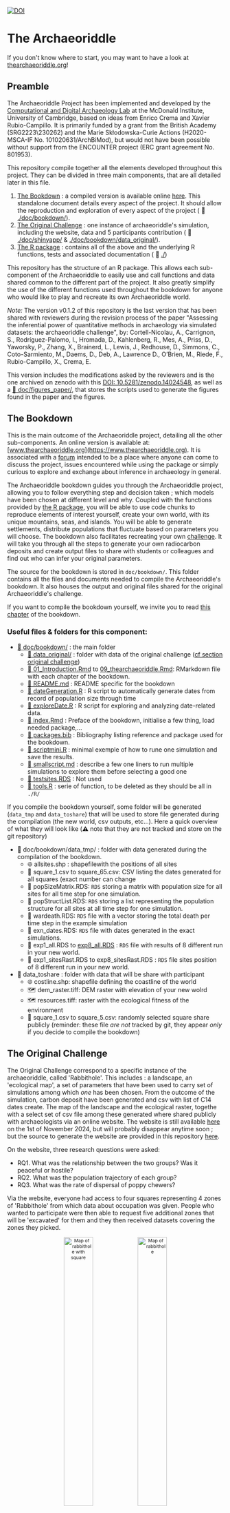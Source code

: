 [![DOI](https://zenodo.org/badge/DOI/10.5281/zenodo.14024548.svg)](https://doi.org/10.5281/zenodo.14024548)

# The Archaeoriddle

If you don't know where to start, you may want to have a look at [thearchaeoriddle.org](https://thearchaeoriddle.org/)!

## Preamble

The Archaeoriddle Project has been implemented and developed by the [Computational and Digital Archaeology Lab](https://www.arch.cam.ac.uk/research/laboratories/cdal) at the McDonald Institute, University of Cambridge, based on ideas from Enrico Crema and Xavier Rubio-Campillo. It is primarily funded by a grant from the British Academy (SRG2223\230262) and the Marie Skłodowska-Curie Actions (H2020-MSCA-IF No. 101020631/ArchBiMod), but would not have been possible without support from the ENCOUNTER project (ERC grant agreement No. 801953).

This repository compile together all the elements developed throughout this project. They can be divided in three main components, that are all detailed later in this file.

1. [The Bookdown](#the-bookdown) : a compiled version is available online [here](https://www.thearchaeoriddle.org). This standalone document details every aspect of the project. It should allow the reproduction and exploration of every aspect of the project ( :file_folder: [./doc/bookdown/](./doc/bookdown/)).
2. [The Original Challenge](#the-original-challenge) : one instance of archaeoriddle's simulation, including the website, data and 5 participants contribution ( :file_folder: [./doc/shinyapp/](./doc/shinyapp/) & [./doc/bookdown/data_original/](./doc/bookdown/data_original/)).
2. [The R package](#the-r-package) : contains all of the above and the underlying R functions, tests and associated documentation ( :file_folder: [./](./))


This repository has the structure of an R package. This allows each sub-component of the Archaeoriddle to easily use and call functions and data shared common to the different part of the project. It also greatly simplify the use of the different functions used throughout the bookdown for anyone who would like to play and recreate its own Archaeoriddle world.


*Note:* The version v0.1.2  of this repository is the last version that has been shared with reviewers during the revision process of the paper "Assessing the inferential power of quantitative methods in archaeology via simulated datasets: the archaeoriddle challenge", by:
Cortell-Nicolau, A., Carrignon, S., Rodríguez-Palomo, I., Hromada, D., Kahlenberg, R., Mes, A., Priss, D., Yaworsky, P., Zhang, X., Brainerd, L., Lewis, J., Redhouse, D., Simmons, C., Coto-Sarmiento, M., Daems, D., Deb, A., Lawrence D., O’Brien, M., Riede, F., Rubio-Campillo, X., Crema, E.

This version includes the modifications asked by the reviewers and is the one archived on zenodo with this [ DOI: 10.5281/zenodo.14024548](https://doi.org/10.5281/zenodo.14024547), as well as a [:file_folder: doc/figures_paper/](./doc/figures_paper/), that stores the scripts used to generate the figures found in the paper and the figures.

## The Bookdown

This is the main outcome of the Archaeoriddle project, detailing all the other sub-components. An online version is available at: [www.thearchaeoriddle.org](https://www.thearchaeoriddle.org). It is associated with a [forum](https://www.thearchaeoriddle.org/forum) intended to be a place where anyone can come to discuss the project, issues encountered while using the package or simply curious to explore and exchange about inference in archaeology in general.

The Archaeoriddle bookdown guides you through the Archaeoriddle project, allowing you to follow everything step and decision taken ; which models have been chosen at different level and why. Coupled with the functions provided by [the R package](#the-r-package), you will be able to use code chunks to reproduce elements of interest yourself, create your own world, with its unique mountains, seas, and islands. You will be able to generate settlements, distribute populations that fluctuate based on parameters you will choose. The bookdown also facilitates recreating your own [challenge](#the-original-challenge). It will take you through all the steps to generate your own radiocarbon deposits and create output files to share with students or colleagues and find out who can infer your original parameters.

The source for the bookdown is stored in `doc/bookdown/`. This folder contains all the files and documents needed to compile the Archaeoriddle's bookdown. It also houses the output and original files shared for the original Archaeoriddle's challenge.

If you want to compile the bookdown yourself, we invite you to read [this chapter](https://thearchaeoriddle.org/index.html#compiling-the-book) of the bookdown.

### Useful files & folders for this component:

- [:file_folder: doc/bookdown/](./doc/bookdown/) : the main folder
    - [:file_folder: data_original/](./doc/bookdown/data_original/) : folder with data of the original challenge ([cf section original challenge](#the-original-challenge))
    - [📄 01_Introduction.Rmd](./doc/bookdown/01_Introduction.Rmd) to [09_thearchaeoriddle.Rmd](./doc/bookdown/09_thearchaeoriddle.Rmd): RMarkdown file with each chapter of the bookdown.
    - [📄 README.md](./doc/bookdown/README.md) : README specific for the bookdown
    - [📄 dateGeneration.R](./doc/bookdown/dateGeneration.R) : R script to automatically generate dates from record of population size through time
    - [📄 exploreDate.R](./doc/bookdown/exploreDate.R) : R script for exploring and analyzing date-related data.
    - [📄 index.Rmd](./doc/bookdown/index.Rmd) : Preface of the bookdown, initialise a few thing, load needed package,...
    - [📄 packages.bib](./doc/bookdown/packages.bib) : Bibliography listing reference and package used for the bookdown.
    - [📄 scriptmini.R](./doc/bookdown/scriptmini.R) : minimal exemple of how to rune one simulation and save the results.
    - [📄 smallscript.md](./doc/bookdown/smallscript.md) : describe a few one liners to run multiple simulations to explore them before selecting a good one
    - [💾 testsites.RDS](./doc/bookdown/testsites.RDS) : Not used
    - [📄 tools.R](./doc/bookdown/tools.R) : serie of function, to be deleted as they should be all in `./R/`

If you compile the bookdown yourself, some folder will be generated (`data_tmp` and `data_toshare`) that will be used to store file generated during the compilation (the new world, csv outputs, etc...). Here a quick overview of what they will look like (⚠️ note that they are not tracked and store on the git repository)

- :file_folder: doc/bookdown/data_tmp/ : folder with data generated during the compilation of the bookdown.
    - 🌐 allsites.shp : shapefilewith the positions of all sites
    - 📄 square_1.csv to square_65.csv: CSV listing the dates generated for all squares (exact number can change
    - 💾 popSizeMatrix.RDS: `RDS` storing a matrix with population size for all sites for all time step for one simulation.
    - 💾 popStructList.RDS: `RDS`  storing a list representing the population structure for all sites at all time step for one simulation.
    - 💾 wardeath.RDS: `RDS` file with a vector storing the total death per time step in the example simulation
    - 💾 exn_dates.RDS: `RDS` file with dates generated in the exact simulations.
    - 💾 exp1_all.RDS to [exp8_all.RDS](./doc/bookdown/data_tmp/exp8_all.RDS)  : `RDS` file with results of 8 different run in your new world.
    - 💾 exp1_sitesRast.RDS to exp8_sitesRast.RDS : `RDS` file sites position  of 8 different run in your new world.
- :file_folder: data_toshare : folder with data that will be share with participant 
    - 🌐 costline.shp: shapefile defining the coastline of the world
    - 🗺️ dem_raster.tiff: DEM raster with elevation of your new wolrd 
    - 🗺️ resources.tiff: raster with the ecological fitness of the environment
    - 📄 square_1.csv to square_5.csv: randomly selected square share publicly 
(reminder: these file _are not_ tracked by git, they appear _only_ if you decide to compile the bookdown)


## The Original Challenge 

The Original Challenge correspond to a specific instance of the archaeoriddle, called 'Rabbithole'. This includes : a landscape, an 'ecological map', a set of parameters that have been used to carry set of simulations among which  _one_ has been chosen. From the outcome of the simulation, carbon deposit have been generated and csv with list of C14 dates create. The map of the landscape and the ecological raster, togethe with a select set of csv file among these generated where shared  publicly with archaeologists via an online website. The website is still available [here](https://theia.arch.cam.ac.uk/archaeoriddle/) on the 1st of November 2024, but will probably disappear anytime soon ; but the source to generate the website are provided in this repository [here](./doc/shinyapp/).

On the website, three research questions were asked:

- RQ1. What was the relationship between the two groups? Was it peaceful or hostile?
- RQ2. What was the population trajectory of each group?
- RQ3. What was the rate of dispersal of poppy chewers?

Via the website, everyone had access to four squares representing 4 zones of 'Rabbithole' from which data about occupation was given. People who wanted to participate were then able to request five additional zones that will be 'excavated' for them and they then received datasets covering the zones they picked. 

<div style="font-size: 8pt;text-align: center;">
  <figure>
    <img src="doc/bookdown/data_original/map_rh.png" alt="Map of rabbithole with square" width="40%">
    <img src="doc/bookdown/data_original/map_ex.png" alt="Map of rabbithole" width="40%">
  </figure>
<br>
<sub>Map of publicly available sites of Rabbithole: On the left, the squares available; on the right, the names and cultures of the settlements.</sub>
</div>


### Proposals

The original challenge received 5 proposals that can be explore via the links below. A snapshot of the proposals the way they were provided by the authors after the revision process is also provided on the [zenodo repository](https://doi.org/10.5281/zenodo.14024548). We here briefly summarize the proposal and give links to the original source of them.

#### P1 by Deborah Priß and Raphael Kahlenberg

> Authors used agent-based modeling combined with exploratory data analysis to study dispersal and site preference in Rabbithole, using ArcGIS Pro and R for calibration and trajectory computation, resulting in an ABM built with NetLogo that correctly predicted group interactions and movements but revealed discrepancies in expansion rates due to differing population trajectories.

**Source:** https://github.com/dpriss/Archaeoriddle_Kahlenberg_Priss

**Citation:** Priß, D., & Kahlenberg, R. (2024). _dpriss/Archaeoriddle_Kahlenberg_Priss: Archaeoriddle Kahlenberg and Priß (v1_Archaeoriddle)._ Zenodo. https://doi.org/10.5281/zenodo.14062675


#### P2 by Xuan Zhang

> The author employed point-process modeling to predict potential occupation and assess conflict between groups, finding increased hostilities and mortality over time due to growing populations and settlements, despite non-time-dependent hostility rules.

**Source:** https://github.com/Xuan-Zhang-arc/Archaeoriddle_PPM_HG_F_relationship/

**Citation:** Xuan Zhang. (2024). _Using Point Process Modelling to detect cooperation vs competition (Archaeoriddle RQ1) (Archaeoriddle)._ Zenodo. https://doi.org/10.5281/zenodo.12803445

#### P3 by Peter Yaworsky

> The author utilized species-distribution modeling in R to develop a four-stage approach that successfully modeled historical population distributions and dispersal patterns of farmers and foragers, highlighting a southerly to northerly farming dispersal and a decline in hunter-gatherer populations.

**Source:** https://doi.org/10.5281/zenodo.8260754

**Citation:** Yaworsky, P. (2023). _Archeo-Riddle Submission 2023._ Zenodo. https://doi.org/10.5281/zenodo.8260754


#### P4 by Alexes Mes:

> The author employed a friction-based strategy and hierarchical Bayesian phase modeling in R to analyze and successfully predict the complex dispersal patterns and expansion rates of Poppy-chewers in Rabbithole, incorporating spatial and environmental factors.

**Source:** https://github.com/AlexesMes/Archeaoriddle_RabbitWorld

**Citation:** Alexes, M. (2024). _Archeaoriddle RabbitWorld._ Zenodo. https://doi.org/10.5281/zenodo.14218979


#### P5 by Daniel Hromada

> The author used a qualitative analysis to infer hostility between Poppy-chewers and Rabbit-skinners by comparing the shorter settlement persistence of Rabbit-skinners in the region where Poppy-chewers exist, separated by a sea, to its persistence in other regions under equal conditions.

**Source:** [here](https://zenodo.org/records/14207474) and [here](http://dx.doi.org/10.13140/RG.2.2.10753.47207)

**Citation:** Hromada, D. (2024). _Exploring the 'Hostile vs. Peaceful' Archaeoriddle Dilemma Using the NALANA Method._ 10.13140/RG.2.2.10753.47207. 

The original challenge is detailed in [this chapter](https://thearchaeoriddle.org/original-challenge.html) of the bookdown.

### Useful files & folders for this component:

- [:file_folder: doc/shinyapp/](./doc/shinyapp/) : the code of  shiny app (the one behind the site available [here](https://theia.arch.cam.ac.uk/archaeoriddle))
    - [📄 README.md](./doc/shinyapp/README.m) : README explaining how to recreate the shiny app and detailing the files available in the folder
- [:file_folder: doc/fake_papers/](./doc/fake_papers/) :  latex code for sever fake papers and poster presented in conferences where the Original Challenge was presented.
- [:file_folder: doc/survey_archaeoriddle/](./doc/survey_archaeoriddle/) : result and analysis of a survey made to know more about the people who were interested in the project. A quick analysis is available [here](file:///home/simon/projects/archaeoriddle/doc/survey_archaeoriddle/survey_analysis.html).
- [:file_folder: doc/bookdown/data_original/](./doc/bookdown/data_original/) : folder will all orignal
    - [:file_folder: all_squares/](./doc/bookdown/data_original/all_squares/): folder with all csvs of the original challenge
		- [📄 square_1.csv](./doc/bookdown/data_original/all_squares/square_1.csv) to [square_100.csv](./doc/bookdown/data_original/all_squares/square_100.csv) : `CSV` file storing all dates available for all the squares of the original challenge.
    - [:file_folder: general_results_selected_simu/](./doc/bookdown/data_original/general_results_selected_simu/) :
        - [💾 buffattack300_K110_PSU065_3_all.RDS](./doc/bookdown/data_original/general_results_selected_simu/buffattack300_K110_PSU065_3_all.RDS) : RDS file store most of the selected simulation
        - [💾 buffattack300_K110_PSU065_3_sitesRast.RDS](./doc/bookdown/data_original/general_results_selected_simu/buffattack300_K110_PSU065_3_sitesRast.RDS) : RDS file storing a raster with the positions of the sites
        - [💾 buffattack300_K110_PSU065_3_dates.RDS](./doc/bookdown/data_original/general_results_selected_simu/buffattack300_K110_PSU065_3_dates.RDS) : RDS file storing all dates generated for all sites generated.
    - [:file_folder: sitesinitialposition/](./doc/bookdown/data_original/sitesinitialposition/) : Folder with file needed to read shapefile
        - [🌐 sitesinitialposition.shp](./doc/bookdown/data_original/sitesinitialposition/sitesinitialposition.shp) : shapefile with the position of the initial sites.
    - [🌐 costline.shp ](./doc/bookdown/data_original/coastline.shp) : shapefile defining the coastline of the world
    - [🗺️ east_narnia4x.tiff](./doc/bookdown/data_original/east_narnia4x.tif) : DEM raster with elevation of Rabbithole
    - [🗺️ resources.tiff](./doc/bookdown/data_original/resources.tiff/) : raster with the ecological fitness of the environment


## The R-Package 

This overal structure of this repository is a R package. 
To install it, the most simple way will be by using `devtools` function `github_install()` by doing: `devtools::install_github("acortell3/archaeoriddle")`.
Most of the functions defined in the package are described in details in [the bookdown](https://www.thearchaeoriddle.org).

The package will be used if you want to follow the bookdown or recompile it. It will also allows you to easily re-use the functions defined in the package to re-explore the proposal of the original challenge, create your own model of interaction, explore and modify the underlying model used throughout the Archaeoriddle project.

To install the package, it is probably easiest to use `devtools` function `install_github`: `devtools::install_github("acortell3/archaeoriddle")` 


## Full file structure:

- [:file_folder: doc/](./doc/): documents, websites,... (cf below)
- [:file_folder: div/](./div/): various script
    - [📄 post-receive-hook](./div/post-receive-hook): a script that can be use to automatically deploy the bookdown when pushes are made to a git repository 
- [:file_folder: .github/](./.github/): github specific files
    - [📄 .github/workflows/deploy_bookdown.yml](./.github/workflows/deploy_bookdown.yml): a yaml file to automatically deploy the bookdown via github pages
- [:file_folder: man/](./man/): R documentation (cf below)
- [:file_folder: R/](./R/): source file of R package (cf below)
- [📄 DESCRIPTION](./DESCRIPTION): R-package related file
- [📄 archaeoriddle.Rproj](./archaeoriddle.Rproj): R-package related file
- [📄 NAMESPACE](./NAMESPACE): R-package related file
- [📄 README.md](./README.md): R-package related file



### `doc/`

- [:file_folder: doc/bookdown/](./doc/bookdown/): cf section [The Bookdown](#the-bookdown)
- [:file_folder: doc/shinyapp/](./doc/shinyapp/): cf section [The Original Challenge](#the-original-challenge)
- [:file_folder: doc/tex_files/](./doc/tex_files//): a few `tex` files used to layout ideas
- [:file_folder: doc/figures_paper/](./doc/figures_paper/): scripts used to generate the figures found in the paper and output of the scripts 
    - [:file_folder: doc/figures_paper/Figure1/](./doc/figures_paper/Figure1/): a :file_folder: storing all layers used in Figure 1. Layers have then been manually grouped together using [Inkscape version 1.2.2 (b0a8486541, 2022-12-01)](http://inkscape.org)).
- [🖼️  brain_map_colabm.png](./doc/brain_map_colabm.png) : image representing early reflections about the project
- [📄 Explanation_of_ideas_brain_map.md](./doc/Explanation_of_ideas_brain_map.md): Markdown file detailing programming languages, world options, and more.
- [📄 interactive_brain_map.md](./doc/interactive_brain_map.md): Markdown guide for using Markmap visualization; contains programming language options and more.
- [📄 pop_id.Rmd](./doc/pop_id.Rmd): R Markdown file about population ideas and environmental qualities for hunting/farming.

### `man/`
- [📄 A_rates.Rd](./man/A_rates.Rd),[📄 Gpd.Rd](./man/Gpd.Rd),... and all other `Rd` files: files automatically generated by `ROxygen` to generate `R` documentation (shown when using `?Gpd` when the package is loaded`

### `R/`

- [📄 anthropogenic_deposition.R](./R/anthropogenic_deposition.R): Simulates anthropogenic bone deposition rates at a site.
- [📄 climate.R](./R/climate.R): Generates power law noise and simulates environmental fluctuations.
- [📄 init_simulation.R](./R/init_simulation.R): Initializes carrying capacities, population matrices, and site lists for simulations.
- [📄 logistic_decay.R](./R/logistic_decay.R): Applies logistic decay to resources around points in a raster.
- [📄 natural_deposition.R](./R/natural_deposition.R): Models deposition and post-deposition effects of archaeological materials.
- [📄 perlin_noise.R](./R/perlin_noise.R): Creates Perlin noise for 2-D slope and elevation autocorrelation.
- [📄 population.R](./R/population.R): Manages stochastic population dynamics, growth, and mortality.
- [📄 record_loss.R](./R/record_loss.R): Simulates taphonomic losses in archaeological records.
- [📄 run_simulation.R](./R/run_simulation.R): Runs a simulation of cultural interactions, migration, and conflicts.
- [📄 tools.R](./R/tools.R): Utility functions for visualization, data extraction, and map plotting.

